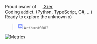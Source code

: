 Proud owner of [<img src="https://xiler.net/favicon.ico" height="16px" width="16px"> Xiler](https://xiler.net)  
Coding addict. (Python, TypeScript, C#, ...)  
Ready to explore the unknown x)  
  
  
> <img src="https://raw.githubusercontent.com/Arthurdw/Arthurdw/master/discord.webp" height="18px" width="18px"> `Arthur#0002`

![Metrics](https://metrics.lecoq.io/Arthurdw?template=classic&followup=1&isocalendar=1&languages=1&pagespeed=1&posts=1&stars=1&tweets=1&pagespeed.detailed=true&pagespeed.screenshot=false&posts.limit=4&posts.source=dev.to&isocalendar.duration=half-year&tweets.limit=2&stars.limit=4&config.timezone=Europe%2FBrussels)
